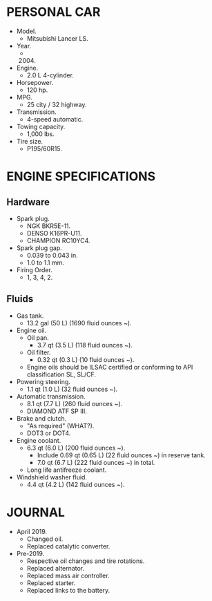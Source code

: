 # PERSONAL CAR

- Model.
  - Mitsubishi Lancer LS.
- Year.
  - 2004.
- Engine.
  - 2.0 L 4-cylinder.
- Horsepower.
  - 120 hp.
- MPG.
  - 25 city / 32 highway.
- Transmission.
  - 4-speed automatic.
- Towing capacity.
  - 1,000 lbs.
- Tire size.
  - P195/60R15.

# ENGINE SPECIFICATIONS

## Hardware

- Spark plug.
  - NGK BKR5E-11.
  - DENSO K16PR-U11.
  - CHAMPION RC10YC4.
- Spark plug gap.
  - 0.039 to 0.043 in.
  - 1.0 to 1.1 mm.
- Firing Order.
  - 1, 3, 4, 2.

## Fluids

- Gas tank.
  - 13.2 gal (50 L) (1690 fluid ounces ~).
- Engine oil.
  - Oil pan.
    - 3.7 qt (3.5 L) (118 fluid ounces ~).
  - Oil filter.
    - 0.32 qt (0.3 L) (10 fluid ounces ~).
  - Engine oils should be ILSAC certified or conforming to API classification SL, SL/CF.
- Powering steering.
  - 1.1 qt (1.0 L) (32 fluid ounces ~).
- Automatic transmission.
  - 8.1 qt (7.7 L) (260 fluid ounces ~).
  - DIAMOND ATF SP III.
- Brake and clutch.
  - "As required" (WHAT?).
  - DOT3 or DOT4.
- Engine coolant.
  - 6.3 qt (6.0 L) (200 fluid ounces ~).
    - Include 0.69 qt (0.65 L) (22 fluid ounces ~) in reserve tank.
    - 7.0 qt (6.7 L) (222 fluid ounces ~) in total.
  - Long life antifreeze coolant.
- Windshield washer fluid.
  - 4.4 qt (4.2 L) (142 fluid ounces ~).

# JOURNAL

- April 2019.
  - Changed oil.
  - Replaced catalytic converter.
- Pre-2019.
  - Respective oil changes and tire rotations.
  - Replaced alternator.
  - Replaced mass air controller.
  - Replaced starter.
  - Replaced links to the battery.
